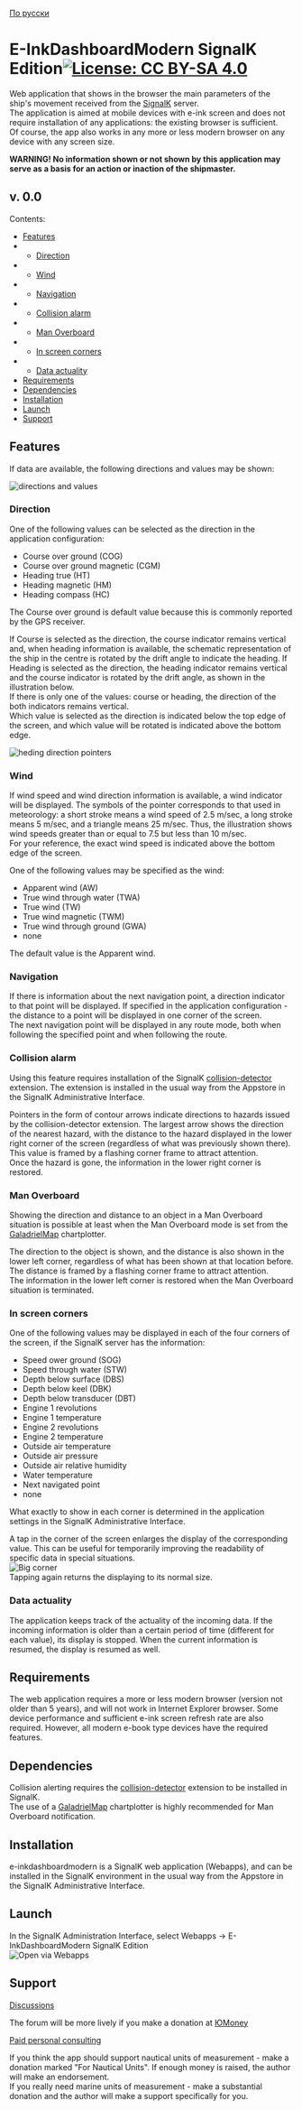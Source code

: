 [По русски](README.ru-RU.md)  
# E-InkDashboardModern SignalK Edition[![License: CC BY-SA 4.0](https://img.shields.io/badge/License-CC%20BY--SA%204.0-lightgrey.svg)](https://creativecommons.org/licenses/by-sa/4.0/)
 Web application that shows in the browser the main parameters of the ship's movement received from the [SignalK](https://signalk.org/) server.  
 The application is aimed at mobile devices with e-ink screen and does not require installation of any applications: the existing browser is sufficient.  
 Of course, the app also works in any more or less modern browser on any device with any screen size.

**WARNING! No information shown or not shown by this application may serve as a basis for an action or inaction of the shipmaster.**

## v. 0.0
Contents:  
- [Features](#features)
- - [Direction](#direction)
- - [Wind](#wind)
- - [Navigation](#navigation)
- - [Collision alarm](#collision-alarm)
- - [Man Overboard](#man-overboard)
- - [In screen corners](#in-screen-corners)
- - [Data actuality](#data-actuality)
- [Requirements](#requirements)
- [Dependencies](#dependencies)
- [Installation](#installation)
- [Launch](#launch)
- [Support](#support)

## Features
If data are available, the following directions and values may be shown:

![directions and values](screenshots/mainscreenENinfo.png)  
### Direction
One of the following values can be selected as the direction in the application configuration:

* Course over ground (COG)
* Course over ground magnetic (CGM)
* Heading true (HT)
* Heading magnetic (HM)
* Heading compass (HC)

The Course over ground is default value because this is commonly reported by the GPS receiver.

If Course is selected as the direction, the course indicator remains vertical and, when heading information is available, the schematic representation of the ship in the centre is rotated by the drift angle to indicate the heading. If Heading is selected as the direction, the heading indicator remains vertical and the course indicator is rotated by the drift angle, as shown in the illustration below.  
If there is only one of the values: course or heading, the direction of the both indicators remains vertical.  
Which value is selected as the direction is indicated below the top edge of the screen, and which value will be rotated is indicated above the bottom edge.

![heding direction pointers](screenshots/headingDirectEN.png)

### Wind
If wind speed and wind direction information is available, a wind indicator will be displayed. The symbols of the pointer corresponds to that used in meteorology: a short stroke means a wind speed of 2.5 m/sec, a long stroke means 5 m/sec, and a triangle means 25 m/sec. Thus, the illustration shows wind speeds greater than or equal to 7.5 but less than 10 m/sec.  
For your reference, the exact wind speed is indicated above the bottom edge of the screen.

One of the following values may be specified as the wind:

* Apparent wind (AW)
* True wind through water (TWA)
* True wind (TW)
* True wind magnetic (TWM)
* True wind through ground (GWA)
* none

The default value is the Apparent wind.

### Navigation
If there is information about the next navigation point, a direction indicator to that point will be displayed. If specified in the application configuration - the distance to a point will be displayed in one corner of the screen.  
The next navigation point will be displayed in any route mode, both when following the specified point and when following the route.

### Collision alarm
Using this feature requires installation of the SignalK [collision-detector](https://www.npmjs.com/package/collision-detector) extension. The extension is installed in the usual way from the Appstore in the SignalK Administrative Interface.

Pointers in the form of contour arrows indicate directions to hazards issued by the collision-detector extension. The largest arrow shows the direction of the nearest hazard, with the distance to the hazard displayed in the lower right corner of the screen (regardless of what was previously shown there). This value is framed by a flashing corner frame to attract attention.  
Once the hazard is gone, the information in the lower right corner is restored.

### Man Overboard
Showing the direction and distance to an object in a Man Overboard situation is possible at least when the Man Overboard mode is set from the [GaladrielMap](https://www.npmjs.com/package/galadrielmap_sk) chartplotter.

The direction to the object is shown, and the distance is also shown in the lower left corner, regardless of what has been shown at that location before. The distance is framed by a flashing corner frame to attract attention.  
 The information in the lower left corner is restored when the Man Overboard situation is terminated.

### In screen corners
One of the following values may be displayed in each of the four corners of the screen, if the SignalK server has the information:

* Speed ower ground (SOG)
* Speed through water (STW)
* Depth below surface (DBS)
* Depth below keel (DBK)
* Depth below transducer (DBT)
* Engine 1 revolutions
* Engine 1 temperature
* Engine 2 revolutions
* Engine 2 temperature
* Outside air temperature
* Outside air pressure
* Outside air relative humidity
* Water temperature
* Next navigated point
* none

What exactly to show in each corner is determined in the application settings in the SignalK Administrative Interface.

A tap in the corner of the screen enlarges the display of the corresponding value. This can be useful for temporarily improving the readability of specific data in special situations.  
![Big corner](screenshots/bigCornerEN.png)  
Tapping again returns the displaying to its normal size.

### Data actuality
The application keeps track of the actuality of the incoming data. If the incoming information is older than a certain period of time (different for each value), its display is stopped. When the current information is resumed, the display is resumed as well.

## Requirements
The web application requires a more or less modern browser (version not older than 5 years), and will not work in Internet Explorer browser. Some device performance and sufficient e-ink screen refresh rate are also required. However, all modern e-book type devices have the required features.

## Dependencies
Collision alerting requires the [collision-detector](https://www.npmjs.com/package/collision-detector) extension to be installed in SignalK.  
The use of a [GaladrielMap](https://www.npmjs.com/package/galadrielmap_sk) chartplotter is highly recommended for Man Overboard notification.

## Installation
e-inkdashboardmodern is a SignalK web application (Webapps), and can be installed in the SignalK environment in the usual way from the Appstore in the SignalK Administrative Interface.

## Launch
In the SignalK Administration Interface, select Webapps -> E-InkDashboardModern SignalK Edition  
![Open via Webapps](screenshots/Webapps.png)  

## Support
[Discussions](https://github.com/VladimirKalachikhin/Galadriel-map/discussions)

The forum will be more lively if you make a donation at [ЮMoney](https://sobe.ru/na/galadrielmap)

[Paid personal consulting](https://kwork.ru/it-support/20093939/galadrielmap-installation-configuration-and-usage-consulting)  

If you think the app should support nautical units of measurement - make a donation marked "For Nautical Units". If enough money is raised, the author will make an endorsement.  
If you really need marine units of measurement - make a substantial donation and the author will make a support specifically for you.


